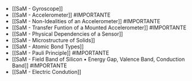 - [[SaM - Gyroscope]]
- [[SaM - Accelerometer]] #IMPORTANTE 
- [[SaM - Non-Idealities of an Accelerometer]] #IMPORTANTE 
- [[SaM - Transfer Funtion of a Mounted Accelerometer]] #IMPORTANTE 
- [[SaM - Physical Dependencies of a Sensor]]
- [[SaM - Microstructure of Solids]]
- [[SaM - Atomic Bond Types]]
- [[SaM - Pauli Principle]] #IMPORTANTE 
- [[SaM - Field Band of Silicon • Energy Gap, Valence Band, Conduction Band]] #IMPORTANTE 
- [[SaM - Electric Condution]]
